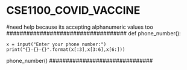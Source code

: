 # CSE1100_COVID_VACCINE

#need help because its accepting alphanumeric values too 
####################################
def phone_number():
    
    x = input("Enter your phone number:")
    print("{}-{}-{}".format(x[:3],x[3:6],x[6:]))
    
phone_number()
###############################

